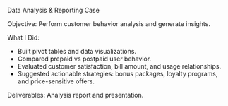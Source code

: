 Data Analysis & Reporting Case

Objective: Perform customer behavior analysis and generate insights.

What I Did:
- Built pivot tables and data visualizations.
- Compared prepaid vs postpaid user behavior.
- Evaluated customer satisfaction, bill amount, and usage relationships.
- Suggested actionable strategies: bonus packages, loyalty programs, and price-sensitive offers.

Deliverables: Analysis report and presentation.
